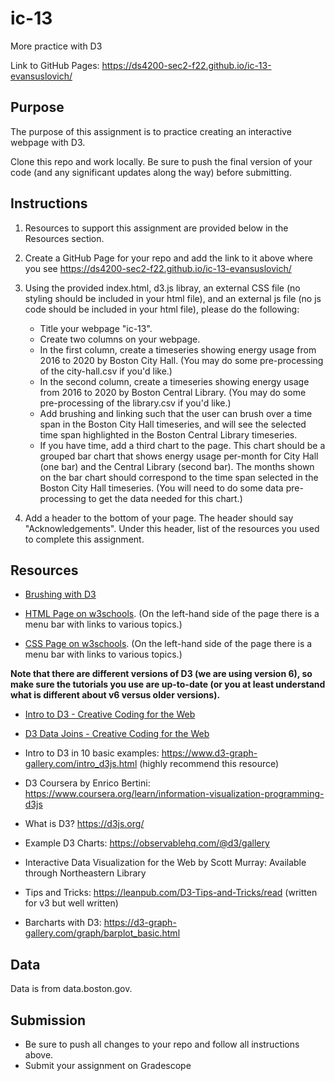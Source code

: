 # ic-13
More practice with D3

Link to GitHub Pages: https://ds4200-sec2-f22.github.io/ic-13-evansuslovich/

## Purpose

The purpose of this assignment is to practice creating an interactive webpage with D3.  

Clone this repo and work locally. Be sure to push the final version of your code (and any significant updates along the way) before submitting. 

## Instructions

1. Resources to support this assignment are provided below in the Resources section.  

1. Create a GitHub Page for your repo and add the link to it above where you see https://ds4200-sec2-f22.github.io/ic-13-evansuslovich/

1. Using the provided index.html, d3.js libray, an external CSS file (no styling should be included in your html file), and an external js file (no js code should be included in your html file), please do the following: 
   - Title your webpage "ic-13". 
   - Create two columns on your webpage. 
   - In the first column, create a timeseries showing energy usage from 2016 to 2020 by Boston City Hall. (You may do some pre-processing of the city-hall.csv if you'd like.) 
   - In the second column, create a timeseries showing energy usage from 2016 to 2020 by Boston Central Library. (You may do some pre-processing of the library.csv if you'd like.) 
   - Add brushing and linking such that the user can brush over a time span in the Boston City Hall timeseries, and will see the selected time span highlighted in the Boston Central Library timeseries.
   - If you have time, add a third chart to the page. This chart should be a grouped bar chart that shows energy usage per-month for City Hall (one bar) and the Central Library (second bar). The months shown on the bar chart should correspond to the time span selected in the Boston City Hall timeseries. (You will need to do some data pre-processing to get the data needed for this chart.)     

1. Add a header to the bottom of your page. The header should say "Acknowledgements". Under this header, list of the resources you used to complete this assignment.

## Resources 

* [Brushing with D3](https://d3-graph-gallery.com/graph/interactivity_brush.html) 

* [HTML Page on w3schools](https://www.w3schools.com/html/default.asp). (On the left-hand side of the page there is a menu bar with links to various topics.) 

* [CSS Page on w3schools](https://www.w3schools.com/css/default.asp). (On the left-hand side of the page there is a menu bar with links to various topics.) 

**Note that there are different versions of D3 (we are using version 6), so make sure the tutorials you use are up-to-date (or you at least understand what is different about v6 versus older versions).**

* [Intro to D3 - Creative Coding for the Web](https://www.fluidencodings.com/teaching-materials/cc-for-the-web/v1/page.php?pid=svg)

* [D3 Data Joins - Creative Coding for the Web](https://www.fluidencodings.com/teaching-materials/cc-for-the-web/v1/page.php?pid=data-joins) 

* Intro to D3 in 10 basic examples: https://www.d3-graph-gallery.com/intro_d3js.html (highly recommend this resource)

* D3 Coursera by Enrico Bertini: https://www.coursera.org/learn/information-visualization-programming-d3js

* What is D3? https://d3js.org/

* Example D3 Charts: https://observablehq.com/@d3/gallery

* Interactive Data Visualization for the Web by Scott Murray: Available through Northeastern Library

* Tips and Tricks: https://leanpub.com/D3-Tips-and-Tricks/read (written for v3 but well written)

* Barcharts with D3: https://d3-graph-gallery.com/graph/barplot_basic.html 

## Data 

Data is from data.boston.gov. 

## Submission

* Be sure to push all changes to your repo and follow all instructions above. 
* Submit your assignment on Gradescope   
